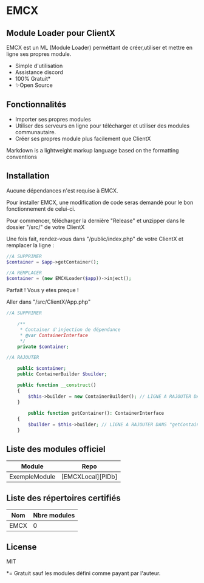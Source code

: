 # EMCX
## Module Loader pour ClientX

EMCX est un ML (Module Loader) perméttant de créer,utiliser et mettre en ligne ses propres module.

- Simple d'utilisation
- Assistance discord
- 100% Gratuit*
- ✨Open Source

## Fonctionnalités

- Importer ses propres modules
- Utiliser des serveurs en ligne pour télécharger et utiliser des modules communautaire.
- Créer ses propres module plus facilement que ClientX

Markdown is a lightweight markup language based on the formatting conventions

## Installation

Aucune dépendances n'est requise à EMCX.

Pour installer EMCX, une modification de code seras demandé pour le bon fonctionnement de celui-ci.

Pour commencer, télécharger la dernière "Release" et unzipper dans le dossier "/src/" de votre ClientX

Une fois fait, rendez-vous dans "/public/index.php" de votre ClientX et remplacer la ligne :
```php
//A SUPPRIMER
$container = $app->getContainer();

//A REMPLACER
$container = (new EMCXLoader($app))->inject();
```

Parfait ! Vous y etes preque !

Aller dans "/src/ClientX/App.php"
```php
//A SUPPRIMER

    /**
     * Container d'injection de dépendance
     * @var ContainerInterface
     */
    private $container;

//A RAJOUTER 

    public $container;
    public ContainerBuilder $builder;

    public function __construct()
    {
        $this->builder = new ContainerBuilder(); // LIGNE A RAJOUTER DANS "__construct()"
    }
    
        public function getContainer(): ContainerInterface
    {
        $builder = $this->builder; // LIGNE A RAJOUTER DANS "getContainer"
    }
```

## Liste des modules officiel


| Module | Repo |
| ------ | ------ |
| ExempleModule | [EMCXLocal][PlDb] |

## Liste des répertoires certifiés
| Nom | Nbre modules |
| ------ | ------ |
| EMCX | 0 |


## License

MIT

*= Gratuit sauf les modules défini comme payant par l'auteur.
